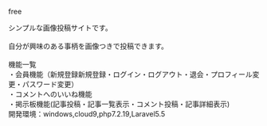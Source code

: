 free

シンプルな画像投稿サイトです。
<br><br>
自分が興味のある事柄を画像つきで投稿できます。
<br><br>
機能一覧<br>
・会員機能（新規登録新規登録・ログイン・ログアウト・退会・プロフィール変更・パスワード変更）<br>
・コメントへのいいね機能<br>
・掲示板機能(記事投稿・記事一覧表示・コメント投稿・記事詳細表示)<br>
開発環境：windows,cloud9,php7.2.19,Laravel5.5
